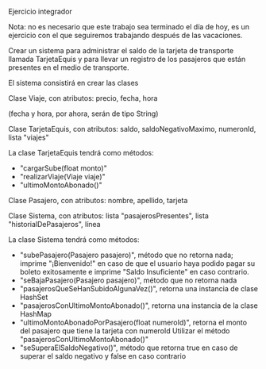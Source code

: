 Ejercicio integrador

Nota: no es necesario que este trabajo sea terminado el día de hoy, es un ejercicio con el que seguiremos trabajando
después de las vacaciones.

Crear un sistema para administrar el saldo de la tarjeta de transporte llamada TarjetaEquis
y para llevar un registro de los pasajeros que están presentes en el medio de transporte.

El sistema consistirá en crear las clases

Clase Viaje, con atributos: precio, fecha, hora

(fecha y hora, por ahora, serán de tipo String)

Clase TarjetaEquis, con atributos: saldo, saldoNegativoMaximo, numeronId, lista "viajes"

La clase TarjetaEquis tendrá como métodos:
- "cargarSube(float monto)"
- "realizarViaje(Viaje viaje)"
- "ultimoMontoAbonado()"

Clase Pasajero, con atributos: nombre, apellido, tarjeta

Clase Sistema, con atributos: lista "pasajerosPresentes", lista "historialDePasajeros", línea 

La clase Sistema tendrá como métodos:
- "subePasajero(Pasajero pasajero)", método que no retorna nada; imprime "¡Bienvenido!"
en caso de que el usuario haya podido pagar su boleto exitosamente e imprime "Saldo Insuficiente"
en caso contrario.
- "seBajaPasajero(Pasajero pasajero)", método que no retorna nada
- "pasajerosQueSeHanSubidoAlgunaVez()", retorna una instancia de clase HashSet
- "pasajerosConUltimoMontoAbonado()", retorna una instancia de la clase HashMap
- "ultimoMontoAbonadoPorPasajero(float numeroId)", retorna el monto del pasajero que tiene la tarjeta con numeroId
   Utilizar el método "pasajerosConUltimoMontoAbonado()"
- "seSuperaElSaldoNegativo()", método que retorna true en caso de superar el saldo negativo y 
false en caso contrario
